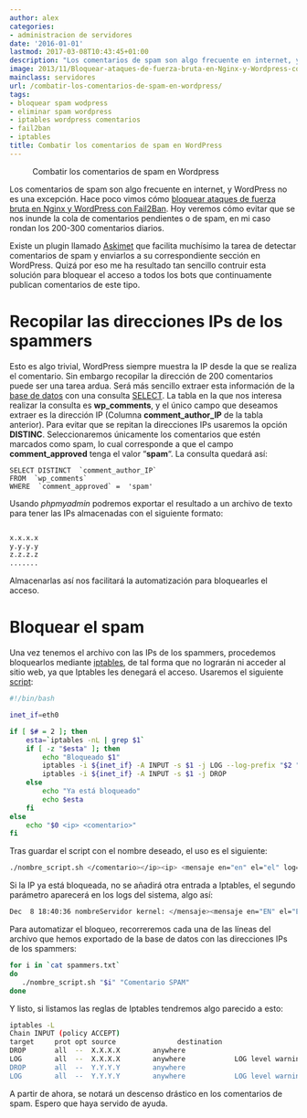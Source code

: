 ```yaml
---
author: alex
categories:
- administracion de servidores
date: '2016-01-01'
lastmod: 2017-03-08T10:43:45+01:00
description: "Los comentarios de spam son algo frecuente en internet, y WordPress  no es una excepci\xF3n. Hace poco vimos c\xF3mo bloquear ataques de fuerza bruta  en Nginx y WordPress con Fail2Ban. Hoy veremos c\xF3mo evitar que se nos inunde  la cola de comentarios pendientes o de spam, en mi caso rondan los 200-300 comentarios  diarios."
image: 2013/11/Bloquear-ataques-de-fuerza-bruta-en-Nginx-y-Wordpress-con-Fail2Ban2.png
mainclass: servidores
url: /combatir-los-comentarios-de-spam-en-wordpress/
tags:
- bloquear spam wodpress
- eliminar spam wordpress
- iptables wordpress comentarios
- fail2ban
- iptables
title: Combatir los comentarios de spam en WordPress
---
```


<figure>
        <a href="/img/2013/11/Bloquear-ataques-de-fuerza-bruta-en-Nginx-y-Wordpress-con-Fail2Ban2.png">
          <amp-img
            on="tap:lightbox1"
            role="button"
            tabindex="0"
            layout="responsive"
            src="/img/2013/11/Bloquear-ataques-de-fuerza-bruta-en-Nginx-y-Wordpress-con-Fail2Ban2.png"
            alt="Combatir los comentarios de spam en Wordpress"
            title="Combatir los comentarios de spam en Wordpress"
            sizes="(min-width: 600px) 600px, 100vw"
            width="600"
            height="600">
          </amp-img>
        </a>
        <figcaption>Combatir los comentarios de spam en Wordpress</figcaption>
</figure>

Los comentarios de spam son algo frecuente en internet, y WordPress no es una excepción. Hace poco vimos cómo [bloquear ataques de fuerza bruta en Nginx y WordPress con Fail2Ban][1]. Hoy veremos cómo evitar que se nos inunde la cola de comentarios pendientes o de spam, en mi caso rondan los 200-300 comentarios diarios.

<!--more--><!--ad-->

Existe un plugin llamado <a href="http://akismet.com/" title="Plugins Askimet" target="_blank">Askimet</a> que facilita muchísimo la tarea de detectar comentarios de spam y enviarlos a su correspondiente sección en WordPress. Quizá por eso me ha resultado tan sencillo contruir esta solución para bloquear el acceso a todos los bots que continuamente publican comentarios de este tipo.

# Recopilar las direcciones IPs de los spammers

Esto es algo trivial, WordPress siempre muestra la IP desde la que se realiza el comentario. Sin embargo recopilar la dirección de 200 comentarios puede ser una tarea ardua. Será más sencillo extraer esta información de la [base de datos][2] con una consulta [SELECT][3]. La tabla en la que nos interesa realizar la consulta es **wp_comments**, y el único campo que deseamos extraer es la dirección IP (Columna **comment\_author\_IP** de la tabla anterior). Para evitar que se repitan la direcciones IPs usaremos la opción **DISTINC**. Seleccionaremos únicamente los comentarios que estén marcados como spam, lo cual corresponde a que el campo **comment_approved** tenga el valor &#8220;**spam**&#8220;. La consulta quedará así:

```mysql
SELECT DISTINCT  `comment_author_IP`
FROM  `wp_comments`
WHERE  `comment_approved` =  'spam'

```

Usando *phpmyadmin* podremos exportar el resultado a un archivo de texto para tener las IPs almacenadas con el siguiente formato:

```bash

x.x.x.x
y.y.y.y
z.z.z.z
.......

```

Almacenarlas así nos facilitará la automatización para bloquearles el acceso.

# Bloquear el spam

Una vez tenemos el archivo con las IPs de los spammers, procedemos bloquearlos mediante [iptables][4], de tal forma que no lograrán ni acceder al sitio web, ya que Iptables les denegará el acceso. Usaremos el siguiente [script][5]:

```bash
#!/bin/bash

inet_if=eth0

if [ $# = 2 ]; then
    esta=`iptables -nL | grep $1`
    if [ -z "$esta" ]; then
        echo "Bloqueado $1"
        iptables -i ${inet_if} -A INPUT -s $1 -j LOG --log-prefix "$2 "
        iptables -i ${inet_if} -A INPUT -s $1 -j DROP
    else
        echo "Ya está bloqueado"
        echo $esta
    fi
else
    echo "$0 <ip> <comentario>"
fi

```

Tras guardar el script con el nombre deseado, el uso es el siguiente:

```bash
./nombre_script.sh </comentario></ip><ip> <mensaje en="en" el="el" log="log">

```

Si la IP ya está bloqueada, no se añadirá otra entrada a Iptables, el segundo parámetro aparecerá en los logs del sistema, algo así:

```bash
Dec  8 18:40:36 nombreServidor kernel: </mensaje><mensaje en="EN" el="EL" log="LOG">=eth0 OUT= MAC=XXXXXXXXXXXXXX SRC=X.X.X.X DST=Y.Y.Y.Y LEN=X TOS=X PREC=X TTL=X ID=X DF PROTO=TCP SPT=XX DPT=XX WINDOW=XXX RES=XXX SYN URGP=X

```

Para automatizar el bloqueo, recorreremos cada una de las líneas del archivo que hemos exportado de la base de datos con las direcciones IPs de los spammers:

```bash
for i in `cat spammers.txt`
do
   ./nombre_script.sh "$i" "Comentario SPAM"
done

```

Y listo, si listamos las reglas de Iptables tendremos algo parecido a esto:

```bash
iptables -L
Chain INPUT (policy ACCEPT)
target     prot opt source               destination
DROP       all  --  X.X.X.X        anywhere
LOG        all  --  X.X.X.X        anywhere            LOG level warning prefix `Comentario SPAM'
DROP       all  --  Y.Y.Y.Y        anywhere
LOG        all  --  Y.Y.Y.Y        anywhere            LOG level warning prefix `Comentario SPAM'
```

A partir de ahora, se notará un descenso drástico en los comentarios de spam. Espero que haya servido de ayuda.

[1]: https://elbauldelprogramador.com/bloquear-ataques-de-fuerza-bruta-en-nginx-y-wordpress-con-fail2ban/ "Bloquear ataques de fuerza bruta en Nginx y WordPress con Fail2Ban"
[2]: https://elbauldelprogramador.com/bases-de-datos/ "Bases de Datos"
[3]: https://elbauldelprogramador.com/consulta-de-datos-clausula-select/ "Consulta de Datos – Cláusula Select"
[4]: https://elbauldelprogramador.com/20-ejemplos-de-iptables-para-sysadmins/ "20 ejemplos de iptables para SysAdmins novatos"
[5]: https://elbauldelprogramador.com/ "Scripts del blog"
